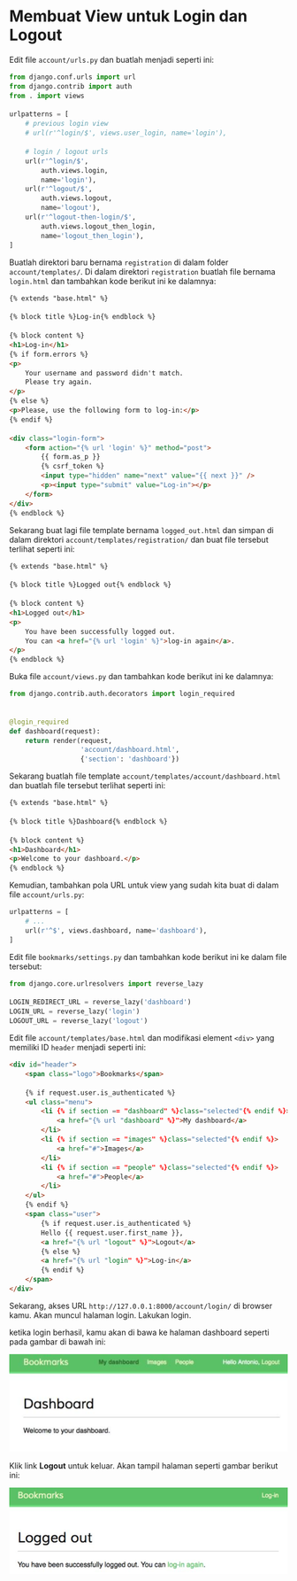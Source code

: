﻿# Membuat View untuk Login dan Logout

Edit file `account/urls.py` dan buatlah menjadi seperti ini:

```python
from django.conf.urls import url
from django.contrib import auth
from . import views

urlpatterns = [
    # previous login view
    # url(r'^login/$', views.user_login, name='login'),
    
    # login / logout urls
    url(r'^login/$',
        auth.views.login,
        name='login'),
    url(r'^logout/$',
        auth.views.logout,
        name='logout'),
    url(r'^logout-then-login/$',
        auth.views.logout_then_login,
        name='logout_then_login'),
]
```

Buatlah direktori baru bernama `registration` di dalam folder `account/templates/`. Di dalam direktori `registration` buatlah file bernama `login.html` dan tambahkan kode berikut ini ke dalamnya:

```html
{% extends "base.html" %}

{% block title %}Log-in{% endblock %}

{% block content %}
<h1>Log-in</h1>
{% if form.errors %}
<p>
    Your username and password didn't match.
    Please try again.
</p>
{% else %}
<p>Please, use the following form to log-in:</p>
{% endif %}

<div class="login-form">
    <form action="{% url 'login' %}" method="post">
        {{ form.as_p }}
        {% csrf_token %}
        <input type="hidden" name="next" value="{{ next }}" />
        <p><input type="submit" value="Log-in"></p>
    </form>
</div>
{% endblock %}
```

Sekarang buat lagi file template bernama `logged_out.html` dan simpan di dalam direktori `account/templates/registration/` dan buat file tersebut terlihat seperti ini:

```html
{% extends "base.html" %}

{% block title %}Logged out{% endblock %}

{% block content %}
<h1>Logged out</h1>
<p>
    You have been successfully logged out. 
    You can <a href="{% url 'login' %}">log-in again</a>.
</p>
{% endblock %}
```

Buka file `account/views.py` dan tambahkan kode berikut ini ke dalamnya:

```python
from django.contrib.auth.decorators import login_required


@login_required
def dashboard(request):
    return render(request, 
                  'account/dashboard.html',
                  {'section': 'dashboard'})
```

Sekarang buatlah file template `account/templates/account/dashboard.html` dan buatlah file tersebut terlihat seperti ini:

```html
{% extends "base.html" %}

{% block title %}Dashboard{% endblock %}

{% block content %}
<h1>Dashboard</h1>
<p>Welcome to your dashboard.</p>
{% endblock %}
```

Kemudian, tambahkan pola URL untuk view yang sudah kita buat di dalam file `account/urls.py`:

```python
urlpatterns = [
    # ...
    url(r'^$', views.dashboard, name='dashboard'),
]
```

Edit file `bookmarks/settings.py` dan tambahkan kode berikut ini ke dalam file tersebut:

```python
from django.core.urlresolvers import reverse_lazy

LOGIN_REDIRECT_URL = reverse_lazy('dashboard')
LOGIN_URL = reverse_lazy('login')
LOGOUT_URL = reverse_lazy('logout')
```

Edit file `account/templates/base.html` dan modifikasi element `<div>` yang memiliki ID `header` menjadi seperti ini:

```html
<div id="header">
    <span class="logo">Bookmarks</span>
    
    {% if request.user.is_authenticated %}
    <ul class="menu">
        <li {% if section == "dashboard" %}class="selected"{% endif %}>
            <a href="{% url "dashboard" %}">My dashboard</a>
        </li>
        <li {% if section == "images" %}class="selected"{% endif %}>
            <a href="#">Images</a>
        </li>
        <li {% if section == "people" %}class="selected"{% endif %}>
            <a href="#">People</a>
        </li>
    </ul>
    {% endif %}
    <span class="user">
        {% if request.user.is_authenticated %}
        Hello {{ request.user.first_name }},
        <a href="{% url "logout" %}">Logout</a>
        {% else %}
        <a href="{% url "login" %}">Log-in</a>
        {% endif %}
    </span>
</div>
```

Sekarang, akses URL `http://127.0.0.1:8000/account/login/` di browser kamu. Akan muncul halaman login. Lakukan login.

ketika login berhasil, kamu akan di bawa ke halaman dashboard seperti pada gambar di bawah ini:

![](../images/5.JPG)

Klik link **Logout** untuk keluar. Akan tampil halaman seperti gambar berikut ini:

![](../images/6.JPG)





